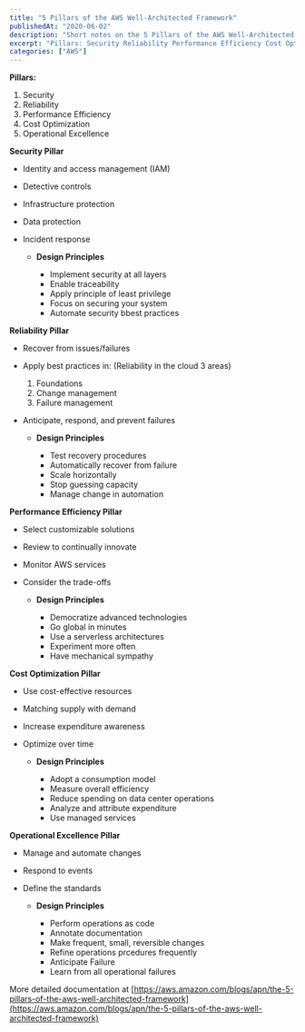 ```yaml
---
title: "5 Pillars of the AWS Well-Architected Framework"
publishedAt: "2020-06-02"
description: "Short notes on the 5 Pillars of the AWS Well-Architected Framework"
excerpt: "Pillars: Security Reliability Performance Efficiency Cost Optimization Operational Excellence Security Pillar Identity and access management (IAM) Detective controls Infrastructure protection Data protection Incident response Design Principles ..."
categories: ["AWS"]
---
```


**Pillars:**

1. Security
2. Reliability
3. Performance Efficiency
4. Cost Optimization
5. Operational Excellence

**Security Pillar**

- Identity and access management (IAM)
- Detective controls
- Infrastructure protection
- Data protection
- Incident response

  - **Design Principles**

    - Implement security at all layers
    - Enable traceability
    - Apply principle of least privilege
    - Focus on securing your system
    - Automate security bbest practices

**Reliability Pillar**

- Recover from issues/failures
- Apply best practices in: (Reliability in the cloud 3 areas)

  1. Foundations
  2. Change management
  3. Failure management

- Anticipate, respond, and prevent failures

  - **Design Principles**

    - Test recovery procedures
    - Automatically recover from failure
    - Scale horizontally
    - Stop guessing capacity
    - Manage change in automation

**Performance Efficiency Pillar**

- Select customizable solutions
- Review to continually innovate
- Monitor AWS services
- Consider the trade-offs

  - **Design Principles**

    - Democratize advanced technologies
    - Go global in minutes
    - Use a serverless architectures
    - Experiment more often
    - Have mechanical sympathy

**Cost Optimization Pillar**

- Use cost-effective resources
- Matching supply with demand
- Increase expenditure awareness
- Optimize over time

  - **Design Principles**

    - Adopt a consumption model
    - Measure overall efficiency
    - Reduce spending on data center operations
    - Analyze and attribute expenditure
    - Use managed services

**Operational Excellence Pillar**

- Manage and automate changes
- Respond to events
- Define the standards

  - **Design Principles**

    - Perform operations as code
    - Annotate documentation
    - Make frequent, small, reversible changes
    - Refine operations prcedures frequently
    - Anticipate Failure
    - Learn from all operational failures

More detailed documentation at [https://aws.amazon.com/blogs/apn/the-5-pillars-of-the-aws-well-architected-framework](https://aws.amazon.com/blogs/apn/the-5-pillars-of-the-aws-well-architected-framework)
